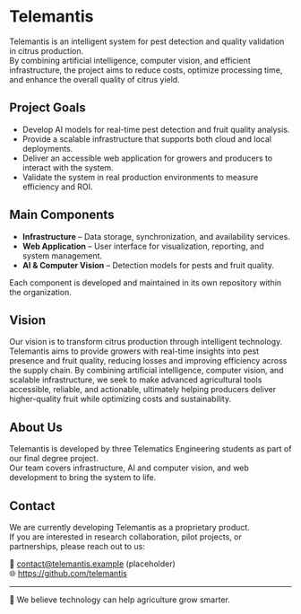 # Telemantis

Telemantis is an intelligent system for pest detection and quality validation in citrus production.  
By combining artificial intelligence, computer vision, and efficient infrastructure, the project aims to reduce costs, optimize processing time, and enhance the overall quality of citrus yield.

## Project Goals
- Develop AI models for real-time pest detection and fruit quality analysis.  
- Provide a scalable infrastructure that supports both cloud and local deployments.  
- Deliver an accessible web application for growers and producers to interact with the system.  
- Validate the system in real production environments to measure efficiency and ROI.

## Main Components
- **Infrastructure** – Data storage, synchronization, and availability services.  
- **Web Application** – User interface for visualization, reporting, and system management.  
- **AI & Computer Vision** – Detection models for pests and fruit quality.  

Each component is developed and maintained in its own repository within the organization.

## Vision
Our vision is to transform citrus production through intelligent technology. Telemantis aims to provide growers with real-time insights into pest presence and fruit quality, reducing losses and improving efficiency across the supply chain. By combining artificial intelligence, computer vision, and scalable infrastructure, we seek to make advanced agricultural tools accessible, reliable, and actionable, ultimately helping producers deliver higher-quality fruit while optimizing costs and sustainability.

## About Us
Telemantis is developed by three Telematics Engineering students as part of our final degree project.  
Our team covers infrastructure, AI and computer vision, and web development to bring the system to life.

## Contact
We are currently developing Telemantis as a proprietary product.  
If you are interested in research collaboration, pilot projects, or partnerships, please reach out to us:

📧 contact@telemantis.example (placeholder)  
🌐 https://github.com/telemantis 

---
🌱 We believe technology can help agriculture grow smarter.  
